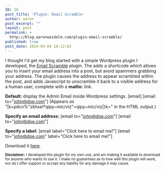 ```yaml
---
ID: 26
post_title: 'Plugin: Email Scramble'
author: aaron
post_excerpt: ""
layout: post
permalink: >
  http://blog.aaronweidele.com/plugin-email-scramble/
published: true
post_date: 2014-04-04 18:12:02
---
```

I thought I'd get my blog started with a simple Wordpress plugin I developed, the <a href="http://blog.aaronweidele.com/wp-content/uploads/2014/04/anw-email-scramble.zip">Email Scramble</a> plugin. The adds a shortcode which allows you to insert your email address into a post, but avoid spammers grabbing your address. The plugin causes the address to appear scrambled within the post, and adds Javascript to unscramble it back to a visible address for a human user, complete with a <strong>mailto:</strong> link.

<strong>Default:</strong> display the Admin Email inside Wordpress settings.
&#91;email&#93;
[email to="john@doe.com"]
(Appears as "|k+pdcn%"zkhsei*qipy~mic/viz"=qipy~mic/viz|}k=" in the HTML output.)

<strong>Specify an email address:</strong>
&#91;email to="john@doe.com"&#93;
[email to="john@doe.com"]

<strong>Specify a label:</strong>
&#91;email label="Click here to email me!"&#93;
[email to="john@doe.com" label="Click here to email me!"]

Download it <a href="http://blog.aaronweidele.com/wp-content/uploads/2014/04/anw-email-scramble.zip">here</a>.

<small><strong>Disclaimer:</strong> I developed this plugin for my own use, and am making it available to download for anyone who wants to use it. I make no guarantees as to how well this plugin will work, nor do I offer support or accept any liability for any damage it may cause.</small>